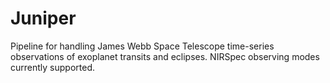 # Juniper
Pipeline for handling James Webb Space Telescope time-series observations of exoplanet transits and eclipses.
NIRSpec observing modes currently supported.